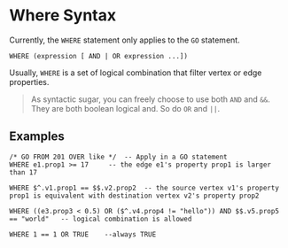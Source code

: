 # Where Syntax

Currently, the `WHERE` statement only applies to the `GO` statement.

```
WHERE (expression [ AND | OR expression ...])  
```

Usually, `WHERE` is a set of logical combination that filter vertex or edge properties.

> As syntactic sugar, you can freely choose to use both `AND` and `&&`. They are both boolean logical and. So do `OR` and `||`.

## Examples

```
/* GO FROM 201 OVER like */  -- Apply in a GO statement
WHERE e1.prop1 >= 17     -- the edge e1's property prop1 is larger than 17

WHERE $^.v1.prop1 == $$.v2.prop2  -- the source vertex v1's property prop1 is equivalent with destination vertex v2's property prop2

WHERE ((e3.prop3 < 0.5) OR ($^.v4.prop4 != "hello")) AND $$.v5.prop5 == "world"   -- logical combination is allowed

WHERE 1 == 1 OR TRUE    --always TRUE
```

